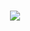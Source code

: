 
<!--
**siyang-jiang/siyang-jiang** is a ✨ _special_ ✨ repository because its `README.md` (this file) appears on your GitHub profile.

Here are some ideas to get you started:

- 🔭 I’m currently working on ...
- 🌱 I’m currently learning ...
- 👯 I’m looking to collaborate on ...
- 🤔 I’m looking for help with ...
- 💬 Ask me about ...
- 📫 How to reach me: ...
- 😄 Pronouns: ...
- ⚡ Fun fact: ...
-->

<h1 align="center">
  <a href="http://syjiang.com/">
    <img src="https://readme-typing-svg.herokuapp.com/?lines=console.log(%22Hello%2C%20World!%22);今天愉快!&center=true&size=27">
  </a>
</h1>
